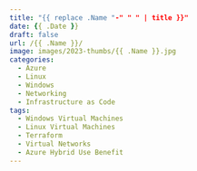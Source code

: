 ```yaml
---
title: "{{ replace .Name "-" " " | title }}"
date: {{ .Date }}
draft: false
url: /{{ .Name }}/
image: images/2023-thumbs/{{ .Name }}.jpg
categories:
  - Azure
  - Linux
  - Windows
  - Networking
  - Infrastructure as Code
tags:
  - Windows Virtual Machines
  - Linux Virtual Machines
  - Terraform
  - Virtual Networks
  - Azure Hybrid Use Benefit
---
```



